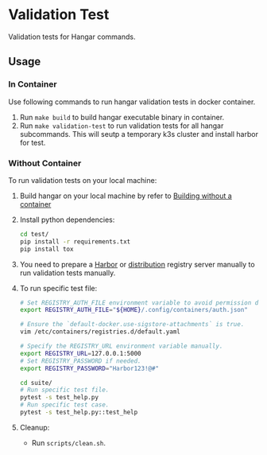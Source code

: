 # Validation Test

Validation tests for Hangar commands.

## Usage

### In Container

Use following commands to run hangar validation tests in docker container.

1. Run `make build` to build hangar executable binary in container.
1. Run `make validation-test` to run validation tests for all hangar subcommands.
    This will seutp a temporary k3s cluster and install harbor for test.

### Without Container

To run validation tests on your local machine:

1. Build hangar on your local machine by refer to [Building without a container](https://hangar.cnrancher.com/docs/dev/build#building-without-a-container)

1. Install python dependencies:

    ```sh
    cd test/
    pip install -r requirements.txt
    pip install tox
    ```

1. You need to prepare a [Harbor](https://goharbor.io) or [distribution](https://distribution.github.io/distribution/) registry server manually to run validation tests manually.

1. To run specific test file:

    ```sh
    # Set REGISTRY_AUTH_FILE environment variable to avoid permission denied error during tests.
    export REGISTRY_AUTH_FILE="${HOME}/.config/containers/auth.json"

    # Ensure the `default-docker.use-sigstore-attachments` is true.
    vim /etc/containers/registries.d/default.yaml

    # Specify the REGISTRY_URL environment variable manually.
    export REGISTRY_URL=127.0.0.1:5000
    # Set REGISTRY_PASSWORD if needed.
    export REGISTRY_PASSWORD="Harbor123!@#"

    cd suite/
    # Run specific test file.
    pytest -s test_help.py
    # Run specific test case.
    pytest -s test_help.py::test_help
    ```

1. Cleanup:

    - Run `scripts/clean.sh`.
